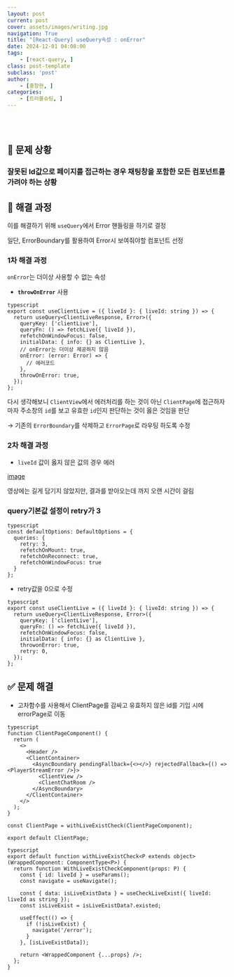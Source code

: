 ```yaml
---
layout: post
current: post
cover: assets/images/writing.jpg
navigation: True
title: "[React-Query] useQuery속성 : onError"
date: 2024-12-01 04:08:00
tags:
    - [react-query, ]
class: post-template
subclass: 'post'
author: 
    - [홍창현, ]
categories:
    - [트러블슈팅, ]
---
```

<br><br>

## 🚨 문제 상황


### 잘못된 Id값으로 페이지를 접근하는 경우 채팅창을 포함한 모든 컴포넌트를 가려야 하는 상황


## 🏃 해결 과정


이를 해결하기 위해 `useQuery`에서 Error 핸들링을 하기로 결정


일단, ErrorBoundary를 활용하여 Error시 보여줘야할 컴포넌트 선정


### 1차 해결 과정


`onError`는 더이상 사용할 수 없는 속성

- **`throwOnError`** 사용


```
typescript
export const useClientLive = ({ liveId }: { liveId: string }) => {
  return useQuery<ClientLiveResponse, Error>({
    queryKey: ['clientLive'],
    queryFn: () => fetchLive({ liveId }),
    refetchOnWindowFocus: false,
    initialData: { info: {} as ClientLive },
    // onError는 더이상 제공하지 않음
    onError: (error: Error) => {
      // 에러코드
    },
    throwOnError: true,
  });
};

```



다시 생각해보니 `ClientView`에서 에러처리를 하는 것이 아닌 `ClientPage`에 접근하자마자 주소창의 `id`를 보고 유효한 `id`인지 판단하는 것이 옳은 것임을 판단


→ 기존의 `ErrorBoundary`를 삭제하고 `ErrorPage`로 라우팅 하도록 수정


### 2차 해결 과정

- `liveId` 값이 옳지 않은 값의 경우 에러

[image](https://prod-files-secure.s3.us-west-2.amazonaws.com/ccf16174-2ad8-4e34-8ea6-9046cc60f199/605ffe33-fd6e-4ec4-9622-58401e9e6cab/20241201-1644-35.2177938.mp4?X-Amz-Algorithm=AWS4-HMAC-SHA256&X-Amz-Content-Sha256=UNSIGNED-PAYLOAD&X-Amz-Credential=AKIAT73L2G45FSPPWI6X%2F20241230%2Fus-west-2%2Fs3%2Faws4_request&X-Amz-Date=20241230T171937Z&X-Amz-Expires=3600&X-Amz-Signature=e2227d884f66c91d96a35942037c796ed1cfc1585bf9c42e79b19cfac82f01a3&X-Amz-SignedHeaders=host&x-id=GetObject)


영상에는 길게 담기지 않았지만, 결과를 받아오는데 까지 오랜 시간이 걸림


### query기본값 설정이 retry가 3



```
typescript
const defaultOptions: DefaultOptions = {
  queries: {
    retry: 3,
    refetchOnMount: true,
    refetchOnReconnect: true,
    refetchOnWindowFocus: true
  }
};

```


- retry값을 0으로 수정


```
typescript
export const useClientLive = ({ liveId }: { liveId: string }) => {
  return useQuery<ClientLiveResponse, Error>({
    queryKey: ['clientLive'],
    queryFn: () => fetchLive({ liveId }),
    refetchOnWindowFocus: false,
    initialData: { info: {} as ClientLive },
    throwonError: true,
    retry: 0,
  });
};

```



## ✅ 문제 해결

- 고차함수를 사용해서 ClientPage를 감싸고 유효하지 않은 id를 기입 시에 errorPage로 이동


```
typescript
function ClientPageComponent() {
  return (
    <>
      <Header />
      <ClientContainer>
        <AsyncBoundary pendingFallback={<></>} rejectedFallback={() => <PlayerStreamError />}>
          <ClientView />
          <ClientChatRoom />
        </AsyncBoundary>
      </ClientContainer>
    </>
  );
}

const ClientPage = withLiveExistCheck(ClientPageComponent);

export default ClientPage;

```




```
typescript
export default function withLiveExistCheck<P extends object>(WrappedComponent: ComponentType<P>) {
  return function WithLiveExistCheckComponent(props: P) {
    const { id: liveId } = useParams();
    const navigate = useNavigate();

    const { data: isLiveExistData } = useCheckLiveExist({ liveId: liveId as string });
    const isLiveExist = isLiveExistData?.existed;

    useEffect(() => {
      if (!isLiveExist) {
        navigate('/error');
      }
    }, [isLiveExistData]);

    return <WrappedComponent {...props} />;
  };
}

```



